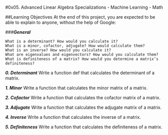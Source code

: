 #0x05. Advanced Linear Algebra
Specializations - Machine Learning - Math

##Learning Objectives
At the end of this project, you are expected to be able to explain to anyone, without the help of Google:

###***General***
```
What is a determinant? How would you calculate it?
What is a minor, cofactor, adjugate? How would calculate them?
What is an inverse? How would you calculate it?
What are eigenvalues and eigenvectors? How would you calculate them?
What is definiteness of a matrix? How would you determine a matrix’s definiteness?
```

***0. Determinant***
Write a function def that calculates the determinant of a matrix.

***1. Minor***
Write a function that calculates the minor matrix of a matrix.

***2. Cofactor*** 
Write a function that calculates the cofactor matrix of a matrix.

***3. Adjugate***
Write a function that calculates the adjugate matrix of a matrix.

***4. Inverse***
Write a function that calculates the inverse of a matrix.

***5. Definiteness***
Write a function that calculates the definiteness of a matrix.